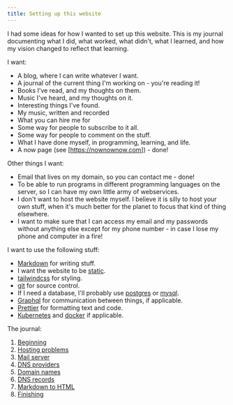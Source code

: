 ```yaml
---
title: Setting up this website
---
```


I had some ideas for how I wanted to set up this website. This is my journal
documenting what I did, what worked, what didn't, what I learned, and how my
vision changed to reflect that learning.

I want:

- A blog, where I can write whatever I want.
- A journal of the current thing I'm working on - you're reading it!
- Books I've read, and my thoughts on them.
- Music I've heard, and my thoughts on it.
- Interesting things I've found.
- My music, written and recorded
- What you can hire me for
- Some way for people to subscribe to it all.
- Some way for people to comment on the stuff.
- What I have done myself, in programming, learning, and life.
- A now page (see [https://nownownow.com]) - done!

Other things I want:

- Email that lives on my domain, so you can contact me - done!
- To be able to run programs in different programming languages on the server,
  so I can have my own little army of webservices.
- I don't want to host the website myself. I believe it is silly to host your
  own stuff, when it's much better for the planet to focus that kind of thing
  elsewhere.
- I want to make sure that I can access my email and my passwords without
  anything else except for my phone number - in case I lose my phone and
  computer in a fire!

I want to use the following stuff:

- [Markdown](https://en.wikipedia.org/wiki/Markdown) for writing stuff.
- I want the website to be
  [static](https://en.wikipedia.org/wiki/Static_web_page).
- [tailwindcss](https://tailwindcss.com/) for styling.
- [git](https://git-scm.com/) for source control.
- If I need a database, I'll probably use
  [postgres](https://www.postgresql.org/) or [mysql](https://www.mysql.com/).
- [Graphql](https://graphql.org) for communication between things, if
  applicable.
- [Prettier](https://prettier.io) for formatting text and code.
- [Kubernetes](https://kubernetes.io/) and [docker](https://www.docker.com/) if
  applicable.

The journal:

1. [Beginning](./begin.md)
2. [Hosting problems](./hosting-problems.md)
3. [Mail server](./mail-server.md)
4. [DNS providers](./dns-providers.md)
5. [Domain names](./domain-names.md)
6. [DNS records](./dns-records.md)
7. [Markdown to HTML](./markdown-to-html.md)
8. [Finishing](./finishing.md)
